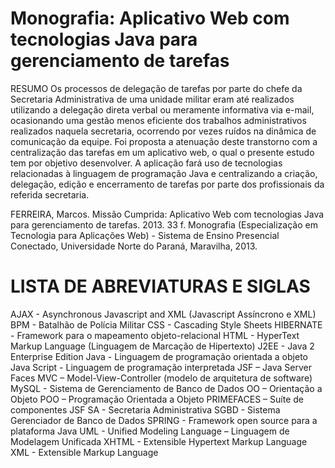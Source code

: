 # Monografia: Aplicativo Web com tecnologias Java para gerenciamento de tarefas

RESUMO
Os processos de delegação de tarefas por parte do chefe da Secretaria Administrativa de uma unidade militar eram até realizados utilizando a delegação direta verbal ou meramente informativa via e-mail, ocasionando uma gestão menos eficiente dos trabalhos administrativos realizados naquela secretaria, ocorrendo por vezes ruídos na dinâmica de comunicação da equipe. Foi proposta a atenuação deste transtorno com a centralização das tarefas em um aplicativo web, o qual o presente estudo tem por objetivo desenvolver. A aplicação fará uso de tecnologias relacionadas à linguagem de programação Java e centralizando a criação, delegação, edição e encerramento de tarefas por parte dos profissionais da referida secretaria.

FERREIRA, Marcos. Missão Cumprida: Aplicativo Web com tecnologias Java para
gerenciamento de tarefas. 2013. 33 f. Monografia (Especialização em Tecnologia
para Aplicações Web) - Sistema de Ensino Presencial Conectado, Universidade
Norte do Paraná, Maravilha, 2013.

# LISTA DE ABREVIATURAS E SIGLAS
AJAX - Asynchronous Javascript and XML (Javascript Assíncrono e XML)
BPM - Batalhão de Polícia Militar
CSS - Cascading Style Sheets
HIBERNATE - Framework para o mapeamento objeto-relacional
HTML - HyperText Markup Language (Linguagem de Marcação de Hipertexto)
J2EE - Java 2 Enterprise Edition
Java - Linguagem de programação orientada a objeto
Java Script - Linguagem de programação interpretada
JSF – Java Server Faces
MVC – Model-View-Controller (modelo de arquitetura de software)
MySQL - Sistema de Gerenciamento de Banco de Dados
OO – Orientação a Objeto
POO – Programação Orientada a Objeto
PRIMEFACES – Suíte de componentes JSF
SA - Secretaria Administrativa
SGBD - Sistema Gerenciador de Banco de Dados
SPRING - Framework open source para a plataforma Java
UML - Unified Modeling Language – Linguagem de Modelagem Unificada
XHTML - Extensible Hypertext Markup Language
XML - Extensible Markup Language
